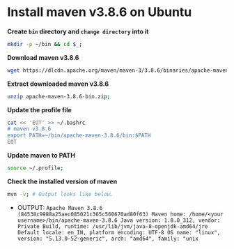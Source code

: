 # Install maven v3.8.6 on Ubuntu

**Create `bin` directory and `change directory` into it**

```bash
mkdir -p ~/bin && cd $_;
```

**Download maven v3.8.6**

```bash
wget https://dlcdn.apache.org/maven/maven-3/3.8.6/binaries/apache-maven-3.8.6-bin.zip;
```

**Extract downloaded maven v3.8.6**

```bash
unzip apache-maven-3.8.6-bin.zip;
```

**Update the profile file**

```bash
cat << 'EOT' >> ~/.bashrc
# maven v3.8.6
export PATH=~/bin/apache-maven-3.8.6/bin:$PATH
EOT
```

**Update maven to PATH**

```bash
source ~/.profile;
```

**Check the installed version of maven**

```bash
mvn -v; # Output looks like below.
```

- OUTPUT: `Apache Maven 3.8.6 (84538c9988a25aec085021c365c560670ad80f63)
Maven home: /home/<your username>/bin/apache-maven-3.8.6
Java version: 1.8.0_312, vendor: Private Build, runtime: /usr/lib/jvm/java-8-openjdk-amd64/jre
Default locale: en_IN, platform encoding: UTF-8
OS name: "linux", version: "5.13.0-52-generic", arch: "amd64", family: "unix`

